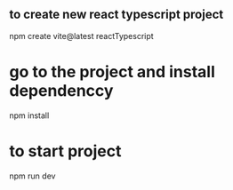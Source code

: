 ## to create new react typescript project
npm create vite@latest reactTypescript

# go to the project and install dependenccy
npm install

# to start project
npm run dev 